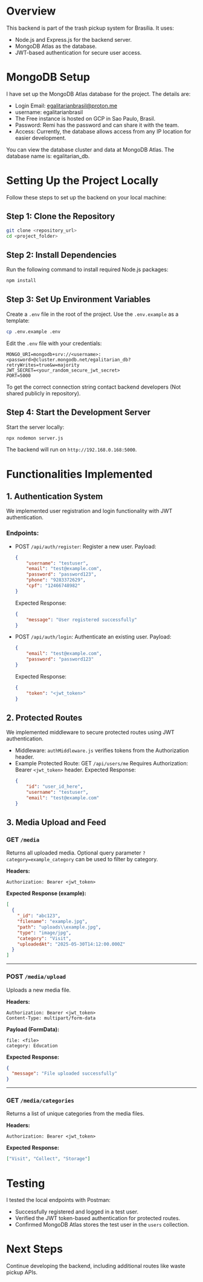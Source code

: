 
# Overview
This backend is part of the trash pickup system for Brasília. It uses:

- Node.js and Express.js for the backend server.
- MongoDB Atlas as the database.
- JWT-based authentication for secure user access.

# MongoDB Setup
I have set up the MongoDB Atlas database for the project. The details are:
- Login Email: egalitarianbrasil@proton.me
- username: egalitarianbrasil
- The Free instance is hosted on GCP in Sao Paulo, Brasil.
- Password: Remi has the password and can share it with the team.
- Access: Currently, the database allows access from any IP location for easier development.

You can view the database cluster and data at MongoDB Atlas.
The database name is: egalitarian_db.

# Setting Up the Project Locally
Follow these steps to set up the backend on your local machine:

## Step 1: Clone the Repository
```bash
git clone <repository_url>
cd <project_folder>
```

## Step 2: Install Dependencies
Run the following command to install required Node.js packages:
```bash
npm install
```

## Step 3: Set Up Environment Variables
Create a `.env` file in the root of the project. Use the `.env.example` as a template:
```bash
cp .env.example .env
```
Edit the `.env` file with your credentials:
```
MONGO_URI=mongodb+srv://<username>:<password>@cluster.mongodb.net/egalitarian_db?retryWrites=true&w=majority
JWT_SECRET=<your_random_secure_jwt_secret>
PORT=5000
```
To get the correct connection string contact backend developers (Not shared publicly in repository).

## Step 4: Start the Development Server
Start the server locally:
```bash
npx nodemon server.js
```
The backend will run on `http://192.168.0.168:5000`.

# Functionalities Implemented

## 1. Authentication System
We implemented user registration and login functionality with JWT authentication.

### Endpoints:
- POST `/api/auth/register`: Register a new user.
  Payload:
  ```json
  {
      "username": "testuser",
      "email": "test@example.com",
      "password": "password123",
      "phone": "9283372629",
      "cpf": "12466748982"
  }
  ```
  Expected Response:
  ```json
  {
      "message": "User registered successfully"
  }
  ```

- POST `/api/auth/login`: Authenticate an existing user.
  Payload:
  ```json
  {
      "email": "test@example.com",
      "password": "password123"
  }
  ```
  Expected Response:
  ```json
  {
      "token": "<jwt_token>"
  }
  ```

## 2. Protected Routes
We implemented middleware to secure protected routes using JWT authentication.

- Middleware: `authMiddleware.js` verifies tokens from the Authorization header.
- Example Protected Route: GET `/api/users/me`
  Requires Authorization: Bearer `<jwt_token>` header.
  Expected Response:
  ```json
  {
      "id": "user_id_here",
      "username": "testuser",
      "email": "test@example.com"
  }
  ```

## 3. Media Upload and Feed

### **GET** `/media`

Returns all uploaded media.
Optional query parameter `?category=example_category` can be used to filter by category.

**Headers:**

```
Authorization: Bearer <jwt_token>
```

**Expected Response (example):**

```json
[
  {
    "_id": "abc123",
    "filename": "example.jpg",
    "path": "uploads\\example.jpg",
    "type": "image/jpg",
    "category": "Visit",
    "uploadedAt": "2025-05-30T14:12:00.000Z"
  }
]
```

---

### **POST** `/media/upload`

Uploads a new media file.

**Headers:**

```
Authorization: Bearer <jwt_token>
Content-Type: multipart/form-data
```

**Payload (FormData):**

```
file: <file>
category: Education
```

**Expected Response:**

```json
{
  "message": "File uploaded successfully"
}
```

---

### **GET** `/media/categories`

Returns a list of unique categories from the media files.

**Headers:**

```
Authorization: Bearer <jwt_token>
```

**Expected Response:**

```json
["Visit", "Collect", "Storage"]
```


# Testing
I tested the local endpoints with Postman:
- Successfully registered and logged in a test user.
- Verified the JWT token-based authentication for protected routes.
- Confirmed MongoDB Atlas stores the test user in the `users` collection.

# Next Steps
Continue developing the backend, including additional routes like waste pickup APIs.
